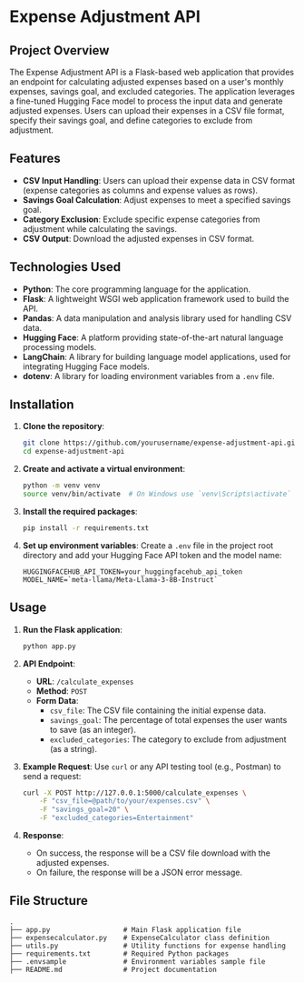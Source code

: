 # Expense Adjustment API

## Project Overview

The Expense Adjustment API is a Flask-based web application that provides an endpoint for calculating adjusted expenses based on a user's monthly expenses, savings goal, and excluded categories. The application leverages a fine-tuned Hugging Face model to process the input data and generate adjusted expenses. Users can upload their expenses in a CSV file format, specify their savings goal, and define categories to exclude from adjustment.

## Features

- **CSV Input Handling**: Users can upload their expense data in CSV format (expense categories as columns and expense values as rows).
- **Savings Goal Calculation**: Adjust expenses to meet a specified savings goal.
- **Category Exclusion**: Exclude specific expense categories from adjustment while calculating the savings.
- **CSV Output**: Download the adjusted expenses in CSV format.

## Technologies Used

- **Python**: The core programming language for the application.
- **Flask**: A lightweight WSGI web application framework used to build the API.
- **Pandas**: A data manipulation and analysis library used for handling CSV data.
- **Hugging Face**: A platform providing state-of-the-art natural language processing models.
- **LangChain**: A library for building language model applications, used for integrating Hugging Face models.
- **dotenv**: A library for loading environment variables from a `.env` file.

## Installation

1. **Clone the repository**:
    ```bash
    git clone https://github.com/yourusername/expense-adjustment-api.git
    cd expense-adjustment-api
    ```

2. **Create and activate a virtual environment**:
    ```bash
    python -m venv venv
    source venv/bin/activate  # On Windows use `venv\Scripts\activate`
    ```

3. **Install the required packages**:
    ```bash
    pip install -r requirements.txt
    ```

4. **Set up environment variables**:
    Create a `.env` file in the project root directory and add your Hugging Face API token and the model name:
    ```plaintext
    HUGGINGFACEHUB_API_TOKEN=your_huggingfacehub_api_token
    MODEL_NAME=`meta-llama/Meta-Llama-3-8B-Instruct`
    ```

## Usage

1. **Run the Flask application**:
    ```bash
    python app.py
    ```

2. **API Endpoint**:
    - **URL**: `/calculate_expenses`
    - **Method**: `POST`
    - **Form Data**:
        - `csv_file`: The CSV file containing the initial expense data.
        - `savings_goal`: The percentage of total expenses the user wants to save (as an integer).
        - `excluded_categories`: The category to exclude from adjustment (as a string).

3. **Example Request**:
    Use `curl` or any API testing tool (e.g., Postman) to send a request:
    ```bash
    curl -X POST http://127.0.0.1:5000/calculate_expenses \
        -F "csv_file=@path/to/your/expenses.csv" \
        -F "savings_goal=20" \
        -F "excluded_categories=Entertainment"
    ```

4. **Response**:
    - On success, the response will be a CSV file download with the adjusted expenses.
    - On failure, the response will be a JSON error message.

## File Structure

```plaintext
.
├── app.py                  # Main Flask application file
├── expensecalculator.py    # ExpenseCalculator class definition
├── utils.py                # Utility functions for expense handling
├── requirements.txt        # Required Python packages
├── .envsample              # Environment variables sample file
├── README.md               # Project documentation

